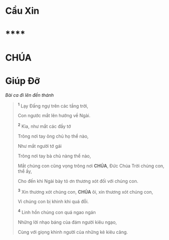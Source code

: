 # Cầu Xin

# \*\*\*\*

# CHÚA

# Giúp Đỡ

_Bài ca đi lên đền thánh_

> <sup><b>1</b></sup> Lạy Đấng ngự trên các tầng trời,
>
> Con ngước mắt lên hướng về Ngài.
>
> <sup><b>2</b></sup> Kìa, như mắt các đầy tớ
>
> Trông nơi tay ông chủ họ thể nào,
>
> Như mắt người tớ gái
>
> Trông nơi tay bà chủ nàng thể nào,
>
> Mắt chúng con cũng vọng trông nơi **CHÚA**, Đức Chúa Trời chúng con, thể ấy,
>
> Cho đến khi Ngài bày tỏ ơn thương xót đối với chúng con.
>
> <sup><b>3</b></sup> Xin thương xót chúng con, **CHÚA** ôi, xin thương xót chúng con,
>
> Vì chúng con bị khinh khi quá đỗi.
>
> <sup><b>4</b></sup> Linh hồn chúng con quá ngao ngán
>
> Những lời nhạo báng của đám người kiêu ngạo,
>
> Cùng với giọng khinh người của những kẻ kiêu căng.
